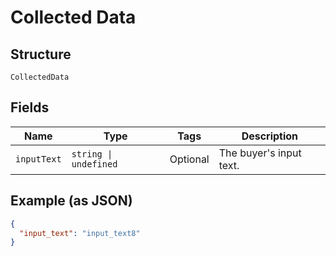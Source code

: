
# Collected Data

## Structure

`CollectedData`

## Fields

| Name | Type | Tags | Description |
|  --- | --- | --- | --- |
| `inputText` | `string \| undefined` | Optional | The buyer's input text. |

## Example (as JSON)

```json
{
  "input_text": "input_text8"
}
```

